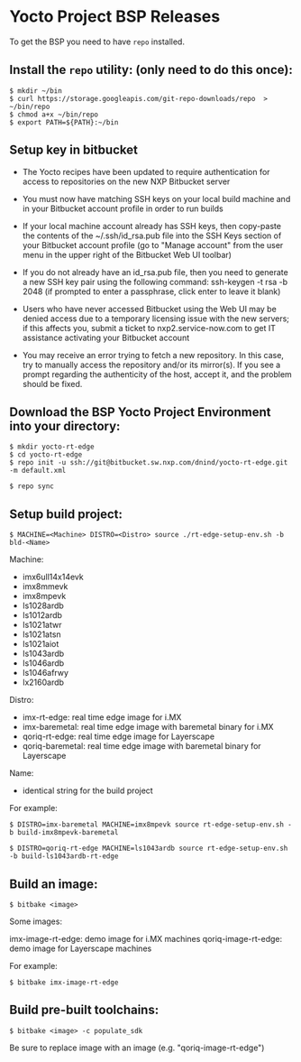 Yocto Project BSP Releases
=======================================

To get the BSP you need to have `repo` installed.

Install the `repo` utility: (only need to do this once):
--------------------------------------------------
```
$ mkdir ~/bin
$ curl https://storage.googleapis.com/git-repo-downloads/repo  > ~/bin/repo
$ chmod a+x ~/bin/repo
$ export PATH=${PATH}:~/bin
```

Setup key in bitbucket
----------------------------------------------
- The Yocto recipes have been updated to require authentication for access to repositories on the new NXP Bitbucket server
- You must now have matching SSH keys on your local build machine and in your Bitbucket account profile in order to run builds

- If your local machine account already has SSH keys,
then copy-paste the contents of the ~/.ssh/id_rsa.pub file into the SSH Keys section
of your Bitbucket account profile (go to "Manage account"
from the user menu in the upper right of the Bitbucket Web UI toolbar)

- If you do not already have an id_rsa.pub file, then you need to generate a new SSH key pair
using the following command: ssh-keygen -t rsa -b 2048
(if prompted to enter a passphrase, click enter to leave it blank)

- Users who have never accessed Bitbucket using the Web UI may be denied access
due to a temporary licensing issue with the new servers; if this affects you,
submit a ticket to nxp2.service-now.com to get IT assistance activating your Bitbucket account

- You may receive an error trying to fetch a new repository. In this case, try
to manually access the repository and/or its mirror(s). If you see a prompt
regarding the authenticity of the host, accept it, and the problem should be fixed.


Download the BSP Yocto Project Environment into your directory:
-------------------------------------------
```
$ mkdir yocto-rt-edge
$ cd yocto-rt-edge
$ repo init -u ssh://git@bitbucket.sw.nxp.com/dnind/yocto-rt-edge.git -m default.xml

$ repo sync
```

Setup build project:
-----------------------------------------
```
$ MACHINE=<Machine> DISTRO=<Distro> source ./rt-edge-setup-env.sh -b bld-<Name>
```

Machine:
- imx6ull14x14evk
- imx8mmevk
- imx8mpevk
- ls1028ardb
- ls1012ardb
- ls1021atwr
- ls1021atsn
- ls1021aiot
- ls1043ardb
- ls1046ardb
- ls1046afrwy
- lx2160ardb

Distro:
- imx-rt-edge: real time edge image for i.MX
- imx-baremetal: real time edge image with baremetal binary for i.MX
- qoriq-rt-edge: real time edge image for Layerscape
- qoriq-baremetal: real time edge image with baremetal binary for Layerscape

Name:
- identical string for the build project

For example:

```
$ DISTRO=imx-baremetal MACHINE=imx8mpevk source rt-edge-setup-env.sh -b build-imx8mpevk-baremetal
```

```
$ DISTRO=qoriq-rt-edge MACHINE=ls1043ardb source rt-edge-setup-env.sh -b build-ls1043ardb-rt-edge
```

Build an image:
---------------
```
$ bitbake <image>
```

Some images:

imx-image-rt-edge: demo image for i.MX machines
qoriq-image-rt-edge: demo image for Layerscape machines

For example:

```
$ bitbake imx-image-rt-edge
```

Build pre-built toolchains:
---------------
```
$ bitbake <image> -c populate_sdk
```
Be sure to replace image with an image (e.g. "qoriq-image-rt-edge")
